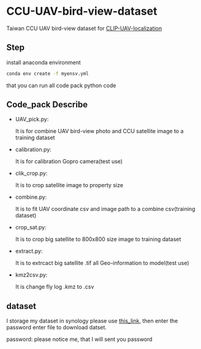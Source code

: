 # CCU-UAV-bird-view-dataset
Taiwan CCU UAV bird-view dataset for [CLIP-UAV-localization](https://github.com/codebra721/CLIP-UAV-localization)
## Step
install anaconda environment
```bash
conda env create -f myensv.yml
```
that you can run all code pack python code
## Code_pack Describe 
- UAV_pick.py:
  
  It is for combine UAV bird-view photo and CCU satellite image to a training dataset
- calibration.py:
  
  It is for calibration Gopro camera(test use)
- clik_crop.py:
  
  It is to crop satellite image to property size
- combine.py:
  
  It is to fit UAV coordinate csv and image path to a combine csv(training dataset)
- crop_sat.py:
  
  It is to crop big satellite to 800x800 size image to training dataset
- extract.py:
  
  It is to extrcact big satellite .tif all Geo-information to model(test use)
- kmz2csv.py:
  
  It is change fly log .kmz to .csv
## dataset
I storage my dataset in synology please use [this_link](http://gofile.me/3rsol/ZjzQg0O69), then enter the password enter file to download datset.

password: please notice me, that I will sent you password
